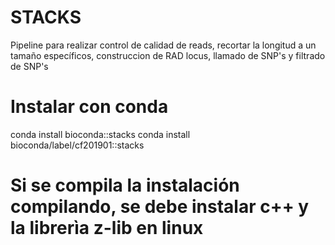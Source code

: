 # STACKS
Pipeline para realizar control de calidad de reads, recortar la longitud a un tamaño específicos, construccion de RAD locus, llamado de SNP's y filtrado de SNP's

# Instalar con conda
conda install bioconda::stacks
conda install bioconda/label/cf201901::stacks

# Si se compila la instalación compilando, se debe instalar c++ y la librerìa z-lib en linux

